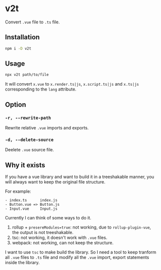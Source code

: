 # v2t

Convert `.vue` file to `.ts` file.

## Installation
```bash
npm i -D v2t
```

## Usage
```bash
npx v2t path/to/file
```

It will convert `x.vue` to `x.render.ts|js`, `x.script.ts|js` and `x.ts|js` corresponding to the `lang` attribute.

## Option
### `-r, --rewrite-path`
Rewrite relative `.vue` imports and exports.
### `-d, --delete-source`
Deelete `.vue` source file.

## Why it exists
If you have a vue library and want to build it in a treeshakable manner, you will always want to keep the original file structure.

For example:
```
- index.ts      index.js
- Button.vue => Button.js
- Input.vue     Input.js
```

Currently I can think of some ways to do it.

1. rollup + `presereModules=true`: not working, due to `rollup-plugin-vue`, the output is not treeshakable.
2. tsc: not working, it doesn't work with `.vue` files.
3. webpack: not working, can not keep the structure.

I want to use `tsc` to make build the library. So I need a tool to keep tranform all `.vue` files to `.ts` file and modify all the `.vue` import, export statements inside the library.